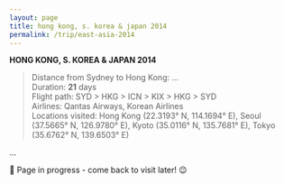 ```yaml
---
layout: page
title: hong kong, s. korea & japan 2014
permalink: /trip/east-asia-2014
---
```


<b>HONG KONG, S. KOREA & JAPAN 2014</b>

<blockquote>
Distance from Sydney to Hong Kong: ...<br />
Duration: <b>21</b> days<br />
Flight path: SYD > HKG > ICN > KIX > HKG > SYD <br />
Airlines: Qantas Airways, Korean Airlines<br />
Locations visited: Hong Kong (22.3193° N, 114.1694° E), Seoul (37.5665° N, 126.9780° E), Kyoto (35.0116° N, 135.7681° E), Tokyo (35.6762° N, 139.6503° E)
</blockquote>

...

🚧 Page in progress - come back to visit later! 😉

<style>
  .wrapper {
    max-width: 58em;
  }
</style>